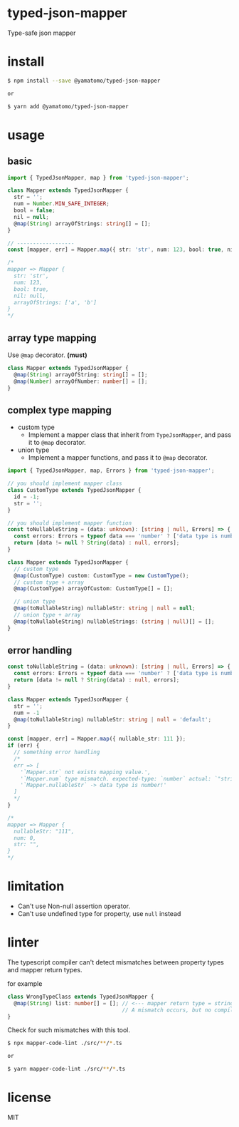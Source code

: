 # typed-json-mapper

Type-safe json mapper

# install

```bash
$ npm install --save @yamatomo/typed-json-mapper

or

$ yarn add @yamatomo/typed-json-mapper
```

# usage

## basic

```ts
import { TypedJsonMapper, map } from 'typed-json-mapper';

class Mapper extends TypedJsonMapper {
  str = '';
  num = Number.MIN_SAFE_INTEGER;
  bool = false;
  nil = null;
  @map(String) arrayOfStrings: string[] = [];
}

// ------------------
const [mapper, err] = Mapper.map({ str: 'str', num: 123, bool: true, nil: null, array_of_strings: ['a', 'b'] });

/*
mapper => Mapper {
  str: 'str',
  num: 123,
  bool: true,
  nil: null,
  arrayOfStrings: ['a', 'b']
}
*/
```

## array type mapping

Use `@map` decorator. **(must)**

```ts
class Mapper extends TypedJsonMapper {
  @map(String) arrayOfString: string[] = [];
  @map(Number) arrayOfNumber: number[] = [];
}
```

## complex type mapping

- custom type
  - Implement a mapper class that inherit from `TypeJsonMapper`, and pass it to `@map` decorator.
- union type
  - Implement a mapper functions, and pass it to `@map` decorator.
  
```ts
import { TypedJsonMapper, map, Errors } from 'typed-json-mapper';

// you should implement mapper class
class CustomType extends TypedJsonMapper {
  id = -1;
  str = '';
}

// you should implement mapper function
const toNullableString = (data: unknown): [string | null, Errors] => {
  const errors: Errors = typeof data === 'number' ? ['data type is number!'] : undefined;
  return [data != null ? String(data) : null, errors];
}

class Mapper extends TypedJsonMapper {
  // custom type
  @map(CustomType) custom: CustomType = new CustomType();
  // custom type + array
  @map(CustomType) arrayOfCustom: CustomType[] = [];

  // union type
  @map(toNullableString) nullableStr: string | null = null;
  // union type + array
  @map(toNullableString) nullableStrings: (string | null)[] = [];
}
```

## error handling
```ts
const toNullableString = (data: unknown): [string | null, Errors] => {
  const errors: Errors = typeof data === 'number' ? ['data type is number!'] : undefined;
  return [data != null ? String(data) : null, errors];
}

class Mapper extends TypedJsonMapper {
  str = '';
  num = -1
  @map(toNullableString) nullableStr: string | null = 'default';
}

const [mapper, err] = Mapper.map({ nullable_str: 111 }); 
if (err) {
  // something error handling
  /* 
  err => [
    '`Mapper.str` not exists mapping value.',
    '`Mapper.num` type mismatch. expected-type: `number` actual: `"string"`',
    '`Mapper.nullableStr` -> data type is number!'
  ] 
  */
}

/*
mapper => Mapper {
  nullableStr: "111",
  num: 0,
  str: "",
}
*/
```

# limitation

- Can't use Non-null assertion operator.
- Can't use undefined type for property, use `null` instead

# linter

The typescript compiler can't detect mismatches between property types and mapper return types.

for example

```typescript
class WrongTypeClass extends TypedJsonMapper {
  @map(String) list: number[] = []; // <--- mapper return type = string, property type = number.
                                    // A mismatch occurs, but no compile error occurs.
}
```

Check for such mismatches with this tool.

```bash
$ npx mapper-code-lint ./src/**/*.ts

or

$ yarn mapper-code-lint ./src/**/*.ts
```

# license
MIT


